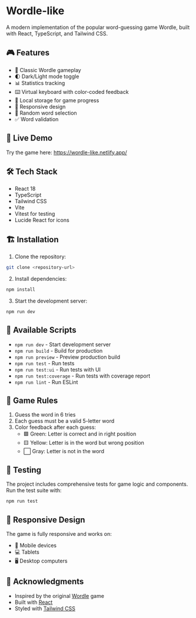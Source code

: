 # Wordle-like
A modern implementation of the popular word-guessing game Wordle, built with React, TypeScript, and Tailwind CSS.

## 🎮 Features

- 🎯 Classic Wordle gameplay
- 🌓 Dark/Light mode toggle
- 📊 Statistics tracking
- ⌨️ Virtual keyboard with color-coded feedback
- 💾 Local storage for game progress
- 📱 Responsive design
- 🎲 Random word selection
- ✅ Word validation

## 🚀 Live Demo

Try the game here: https://wordle-like.netlify.app/

## 🛠️ Tech Stack

- React 18
- TypeScript
- Tailwind CSS
- Vite
- Vitest for testing
- Lucide React for icons

## 🏗️ Installation

1. Clone the repository:
```bash
git clone <repository-url>
```

2. Install dependencies:
```bash
npm install
```

3. Start the development server:
```bash
npm run dev
```

## 📝 Available Scripts

- `npm run dev` - Start development server
- `npm run build` - Build for production
- `npm run preview` - Preview production build
- `npm run test` - Run tests
- `npm run test:ui` - Run tests with UI
- `npm run test:coverage` - Run tests with coverage report
- `npm run lint` - Run ESLint

## 🎯 Game Rules

1. Guess the word in 6 tries
2. Each guess must be a valid 5-letter word
3. Color feedback after each guess:
   - 🟩 Green: Letter is correct and in right position
   - 🟨 Yellow: Letter is in the word but wrong position
   - ⬜ Gray: Letter is not in the word

## 🧪 Testing

The project includes comprehensive tests for game logic and components. Run the test suite with:

```bash
npm run test
```

## 📱 Responsive Design

The game is fully responsive and works on:
- 📱 Mobile devices
- 💻 Tablets
- 🖥️ Desktop computers

## 🙏 Acknowledgments

- Inspired by the original [Wordle](https://www.nytimes.com/games/wordle) game
- Built with [React](https://reactjs.org/)
- Styled with [Tailwind CSS](https://tailwindcss.com/)
